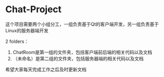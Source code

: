 # Chat-Project
这个项目需要两个小组分工，一组负责基于Qt的客户端开发，另一组负责基于Linux的服务器端开发

2 folders：
1. ChatRoom是第一组的文件夹，包括客户端前后端的相关代码以及文档
2. （未命名）是第二组的文件夹，包括服务器端的相关代码以及文档

希望大家每天完成工作之后及时更新文档
